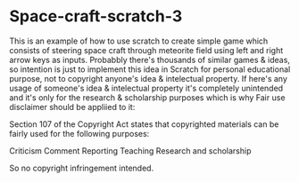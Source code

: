 # Space-craft-scratch-3
This is an example of how to use scratch to create simple game which consists of steering space craft through meteorite field using left and right arrow keys as inputs.
Probabbly there's thousands of similar games & ideas, so intention is just to implement this idea in Scratch for personal educational purpose, not to copyright anyone's idea & intelectual property.
If here's any usage of someone's idea & intelectual property it's completely unintended and it's only for the research & scholarship purposes which is why Fair use disclaimer should be appliied to it:

Section 107 of the Copyright Act states that copyrighted materials can be fairly used for the following purposes:

Criticism
Comment
Reporting
Teaching
Research and scholarship

So no copyright infringement intended.
